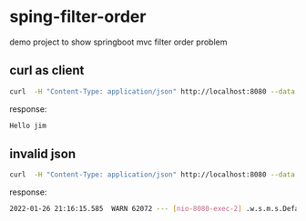 # sping-filter-order
demo project to show springboot mvc filter order problem

## curl as client

```bash
curl  -H "Content-Type: application/json" http://localhost:8080 --data '{"from":"jim","message":"nice to meet you!"}'
```

response:

```bash
Hello jim
```

## invalid json

```bash
curl  -H "Content-Type: application/json" http://localhost:8080 --data '{"from":"jim","message""nice to meet you!"}'
```

response:

```bash
2022-01-26 21:16:15.585  WARN 62072 --- [nio-8080-exec-2] .w.s.m.s.DefaultHandlerExceptionResolver : Resolved [org.springframework.http.converter.HttpMessageNotReadableException: JSON parse error: Unexpected character ('"' (code 34)): was expecting a colon to separate field name and value; nested exception is com.fasterxml.jackson.core.JsonParseException: Unexpected character ('"' (code 34)): was expecting a colon to separate field name and value<EOL> at [Source: (PushbackInputStream); line: 1, column: 25]]
```
